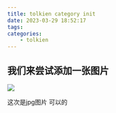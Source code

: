 ```yaml
---
title: tolkien category init
date: 2023-03-29 18:52:17
tags:
categories:
    - tolkien
---
```


## 我们来尝试添加一张图片

![](images/backgroundMountain.jpg)

这次是jpg图片
可以的
